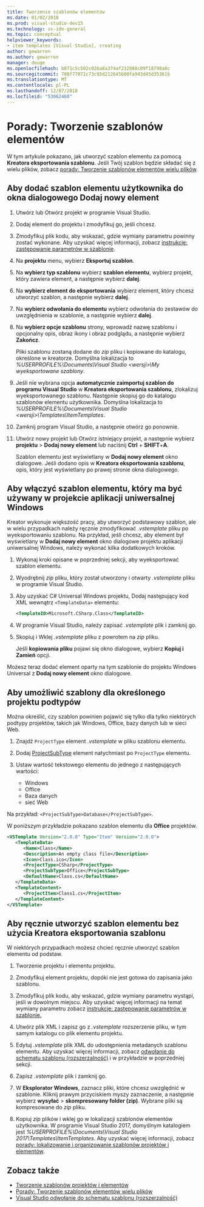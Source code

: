 ```yaml
---
title: Tworzenie szablonów elementów
ms.date: 01/02/2018
ms.prod: visual-studio-dev15
ms.technology: vs-ide-general
ms.topic: conceptual
helpviewer_keywords:
- item templates [Visual Studio], creating
author: gewarren
ms.author: gewarren
manager: douge
ms.openlocfilehash: b871c5c502c026a8a374af232888c09f18798a0c
ms.sourcegitcommit: 708f77071c73c95d212645b00fa943d45d35361b
ms.translationtype: MT
ms.contentlocale: pl-PL
ms.lasthandoff: 12/07/2018
ms.locfileid: "53062460"
---
```

# <a name="how-to-create-item-templates"></a>Porady: Tworzenie szablonów elementów

W tym artykule pokazano, jak utworzyć szablon elementu za pomocą **Kreatora eksportowania szablonu**. Jeśli Twój szablon będzie składać się z wielu plików, zobacz [porady: Tworzenie szablonów elementów wielu plików](../ide/how-to-create-multi-file-item-templates.md).

## <a name="to-add-a-user-item-template-to-the-add-new-item-dialog-box"></a>Aby dodać szablon elementu użytkownika do okna dialogowego Dodaj nowy element

1. Utwórz lub Otwórz projekt w programie Visual Studio.

1. Dodaj element do projektu i zmodyfikuj go, jeśli chcesz.

1. Zmodyfikuj plik kodu, aby wskazać, gdzie wymiany parametru powinny zostać wykonane. Aby uzyskać więcej informacji, zobacz [instrukcje: zastępowanie parametrów w szablonie](../ide/how-to-substitute-parameters-in-a-template.md).

1. Na **projektu** menu, wybierz **Eksportuj szablon**.

1. Na **wybierz typ szablonu** wybierz **szablon elementu**, wybierz projekt, który zawiera element, a następnie wybierz **dalej**.

1. Na **wybierz element do eksportowania** wybierz element, który chcesz utworzyć szablon, a następnie wybierz **dalej**.

1. Na **wybierz odwołania do elementu** wybierz odwołania do zestawów do uwzględnienia w szablonie, a następnie wybierz **dalej**.

1. Na **wybierz opcje szablonu** strony, wprowadź nazwę szablonu i opcjonalny opis, obraz ikony i obraz podglądu, a następnie wybierz **Zakończ**.

    Pliki szablonu zostaną dodane do *zip* pliku i kopiowane do katalogu, określone w kreatorze. Domyślna lokalizacja to *%USERPROFILE%\Documents\Visual Studio \<wersji\>\My wyeksportowane szablony*.

1. Jeśli nie wybrana opcja **automatycznie zaimportuj szablon do programu Visual Studio** w **Kreatora eksportowania szablonu**, zlokalizuj wyeksportowanego szablonu. Następnie skopiuj go do katalogu szablonów elementu użytkownika. Domyślna lokalizacja to *%USERPROFILE%\Documents\Visual Studio \<wersji\>\Templates\ItemTemplates*.

1. Zamknij program Visual Studio, a następnie otwórz go ponownie.

1. Utwórz nowy projekt lub Otwórz istniejący projekt, a następnie wybierz **projektu** > **Dodaj nowy element** lub naciśnij **Ctrl** +  **SHIFT**+**A**.

   Szablon elementu jest wyświetlany w **Dodaj nowy element** okno dialogowe. Jeśli dodano opis w **Kreatora eksportowania szablonu**, opis, który jest wyświetlany po prawej stronie okna dialogowego.

## <a name="to-enable-the-item-template-to-be-used-in-a-universal-windows-app-project"></a>Aby włączyć szablon elementu, który ma być używany w projekcie aplikacji uniwersalnej Windows

Kreator wykonuje większość pracy, aby utworzyć podstawowy szablon, ale w wielu przypadkach należy ręcznie zmodyfikować *.vstemplate* pliku po wyeksportowaniu szablonu. Na przykład, jeśli chcesz, aby element był wyświetlany w **Dodaj nowy element** okno dialogowe projektu aplikacji uniwersalnej Windows, należy wykonać kilka dodatkowych kroków.

1. Wykonaj kroki opisane w poprzedniej sekcji, aby wyeksportować szablon elementu.

1. Wyodrębnij *zip* pliku, który został utworzony i otwarty *.vstemplate* pliku w programie Visual Studio.

1. Aby uzyskać C# Universal Windows projektu, Dodaj następujący kod XML wewnątrz `<TemplateData>` elementu:

   ```xml
   <TemplateID>Microsoft.CSharp.Class</TemplateID>
   ```

1. W programie Visual Studio, należy zapisać *.vstemplate* plik i zamknij go.

1. Skopiuj i Wklej *.vstemplate* pliku z powrotem na *zip* pliku.

     Jeśli **kopiowania pliku** pojawi się okno dialogowe, wybierz **Kopiuj i Zamień** opcji.

Możesz teraz dodać element oparty na tym szablonie do projektu Windows Universal z **Dodaj nowy element** okno dialogowe.

## <a name="to-enable-templates-for-specific-project-subtypes"></a>Aby umożliwić szablony dla określonego projektu podtypów

Można określić, czy szablon powinien pojawić się tylko dla tylko niektórych podtypy projektów, takich jak Windows, Office, bazy danych lub w sieci Web.

1. Znajdź `ProjectType` element *.vstemplate* w pliku szablonu elementu.

1. Dodaj [ProjectSubType](../extensibility/projectsubtype-element-visual-studio-templates.md) element natychmiast po `ProjectType` elementu.

1. Ustaw wartość tekstowego elementu do jednego z następujących wartości:

    - Windows
    - Office
    - Baza danych
    - sieć Web

Na przykład: `<ProjectSubType>Database</ProjectSubType>`.

W poniższym przykładzie pokazano szablon elementu dla **Office** projektów.

```xml
<VSTemplate Version="2.0.0" Type="Item" Version="2.0.0">
   <TemplateData>
      <Name>Class</Name>
      <Description>An empty class file</Description>
      <Icon>Class.ico</Icon>
      <ProjectType>CSharp</ProjectType>
      <ProjectSubType>Office</ProjectSubType>
      <DefaultName>Class.cs</DefaultName>
   </TemplateData>
   <TemplateContent>
      <ProjectItem>Class1.cs</ProjectItem>
   </TemplateContent>
</VSTemplate>
```

## <a name="to-manually-create-an-item-template-without-using-the-export-template-wizard"></a>Aby ręcznie utworzyć szablon elementu bez użycia Kreatora eksportowania szablonu

W niektórych przypadkach możesz chcieć ręcznie utworzyć szablon elementu od podstaw.

1. Tworzenie projektu i elementu projektu.

1. Zmodyfikuj element projektu, dopóki nie jest gotowa do zapisania jako szablonu.

1. Zmodyfikuj plik kodu, aby wskazać, gdzie wymiany parametru wystąpi, jeśli w dowolnym miejscu. Aby uzyskać więcej informacji na temat wymiany parametru zobacz [instrukcje: zastępowanie parametrów w szablonie.](../ide/how-to-substitute-parameters-in-a-template.md)

1. Utwórz plik XML i zapisz go z *.vstemplate* rozszerzenie pliku, w tym samym katalogu co plik elementu projektu.

1. Edytuj *.vstemplate* plik XML do udostępnienia metadanych szablonu elementu. Aby uzyskać więcej informacji, zobacz [odwołanie do schematu szablonu (rozszerzalność)](../extensibility/visual-studio-template-schema-reference.md) i w przykładzie w poprzedniej sekcji.

1. Zapisz *.vstemplate* plik i zamknij go.

1. W **Eksplorator Windows**, zaznacz pliki, które chcesz uwzględnić w szablonie. Kliknij prawym przyciskiem myszy zaznaczenie, a następnie wybierz **wysyłać** > **skompresowany folder (zip)**. Wybrane pliki są kompresowane do *zip* pliku.

1. Kopiuj *zip* plików i wklej go w lokalizacji szablonów elementów użytkownika. W programie Visual Studio 2017, domyślnym katalogiem jest *%USERPROFILE%\Documents\Visual Studio 2017\Templates\ItemTemplates*. Aby uzyskać więcej informacji, zobacz [porady: lokalizowanie i organizowanie szablonów projektów i elementów](../ide/how-to-locate-and-organize-project-and-item-templates.md).

## <a name="see-also"></a>Zobacz także

- [Tworzenie szablonów projektów i elementów](../ide/creating-project-and-item-templates.md)
- [Porady: Tworzenie szablonów elementów wielu plików](../ide/how-to-create-multi-file-item-templates.md)
- [Visual Studio odwołanie do schematu szablonu (rozszerzalność)](../extensibility/visual-studio-template-schema-reference.md)
